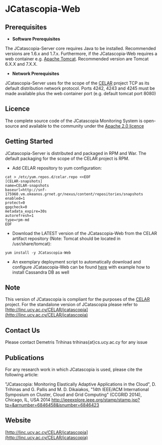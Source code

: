 JCatascopia-Web
====================================

Prerequisites
---------------

- **Software Prerequisites** 

The JCatascopia-Server core requires Java to be installed. Recommended versions are 1.6.x and 1.7.x. Furthermore, if the JCatascopia-Web requires a web container e.g. [Apache Tomcat](http://tomcat.apache.org/). Recommended version are Tomcat 6.X.X and 7.X.X.

- **Network Prerequisites** 

JCatascopia-Server uses for the scope of the [CELAR](http://celarcloud.eu/) project TCP as its default distribution network protocol. Ports 4242, 4243 and 4245 must be made available plus the web container port (e.g. default tomcat port 8080)

Licence
---------------
The complete source code of the JCatascopia Monitoring System is open-source and available to the community under the [Apache 2.0 licence](http://www.apache.org/licenses/LICENSE-2.0.html)

Getting Started
---------------
JCatascopia-Server is distributed and packaged in RPM and War. The default packaging for the scope of the CELAR project is RPM.

- Add CELAR repository to yum configuration:

```shell
cat > /etc/yum.repos.d/celar.repo <<EOF
[CELAR-snapshots]
name=CELAR-snapshots
baseurl=http://snf-175960.vm.okeanos.grnet.gr/nexus/content/repositories/snapshots
enabled=1
protect=0
gpgcheck=0
metadata_expire=30s
autorefresh=1
type=rpm-md
EOF
```

- Download the LATEST version of the JCatascopia-Web from the CELAR artifact repository (Note: Tomcat should be located in /usr/share/tomcat):

```shell
yum install -y JCatascopia-Web
```

- An exemplary deployment script to automatically download and configure JCatascopia-Web can be found [here](https://github.com/CELAR/celar-deployment/blob/master/orchestrator/jcatascopia-server.sh) with example how to install Cassandra DB as well

Note
---------------
This version of JCatascopia is compliant for the purposes of the [CELAR](http://celarcloud.eu/) project. For the standalone version of JCatascopia please refer to [http://linc.ucy.ac.cy/CELAR/jcatascopia](http://linc.ucy.ac.cy/CELAR/jcatascopia)

Contact Us
---------------
Please contact Demetris Trihinas trihinas{at}cs.ucy.ac.cy for any issue

Publications
---------------
For any research work in which JCatascopia is used, please cite the following article:

"JCatascopia: Monitoring Elastically Adaptive Applications in the Cloud", D. Trihinas and G. Pallis and M. D. Dikaiakos, "14th IEEE/ACM International Symposium on Cluster, Cloud and Grid Computing" (CCGRID 2014), Chicago, IL, USA 2014
http://ieeexplore.ieee.org/stamp/stamp.jsp?tp=&arnumber=6846458&isnumber=6846423

Website
---------------
[http://linc.ucy.ac.cy/CELAR/jcatascopia](http://linc.ucy.ac.cy/CELAR/jcatascopia)


